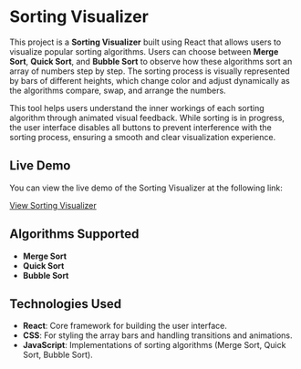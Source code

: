 # Sorting Visualizer

This project is a **Sorting Visualizer** built using React that allows users to visualize popular sorting algorithms. Users can choose between **Merge Sort**, **Quick Sort**, and **Bubble Sort** to observe how these algorithms sort an array of numbers step by step. The sorting process is visually represented by bars of different heights, which change color and adjust dynamically as the algorithms compare, swap, and arrange the numbers.

This tool helps users understand the inner workings of each sorting algorithm through animated visual feedback. While sorting is in progress, the user interface disables all buttons to prevent interference with the sorting process, ensuring a smooth and clear visualization experience.

## Live Demo

You can view the live demo of the Sorting Visualizer at the following link:

[View Sorting Visualizer](https://sivani-l-r.github.io/sort-visualizer/)

## Algorithms Supported
- **Merge Sort**
- **Quick Sort**
- **Bubble Sort**

## Technologies Used

- **React**: Core framework for building the user interface.
- **CSS**: For styling the array bars and handling transitions and animations.
- **JavaScript**: Implementations of sorting algorithms (Merge Sort, Quick Sort, Bubble Sort).



